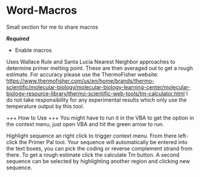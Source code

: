# Word-Macros
Small section for me to share macros

***Required***
- Enable macros


Uses Wallace Rule and Santa Lucia Nearest Neighbor approaches to determine primer melting point. These are then averaged out to get a rough estimate. For accuracy please use the ThermoFisher website: https://www.thermofisher.com/us/en/home/brands/thermo-scientific/molecular-biology/molecular-biology-learning-center/molecular-biology-resource-library/thermo-scientific-web-tools/tm-calculator.html
I do not take responsibility for any experimental results which only use the temperature output by this tool. 

+++ How to Use +++
You might have to run it in the VBA to get the option in the context menu, just open VBA and hit the green arrow to run.

Highlight sequence an right click to trigger context menu. From there left-click the Primer Pal tool. Your sequence will automatically be entered into the text boxes, you can pick the coding or reverse complement strand from there. To get a rough estimate click the calculate Tm button. A second sequence can be selected by highlighting another region and clicking new sequence. 

